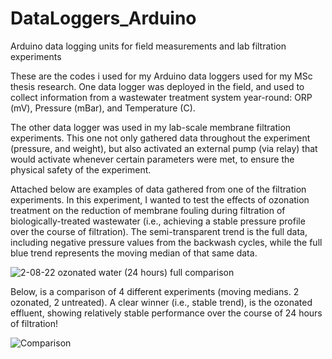 # DataLoggers_Arduino
Arduino data logging units for field measurements and lab filtration experiments

These are the codes i used for my Arduino data loggers used for my MSc thesis research. 
One data logger was deployed in the field, and used to collect information from a wastewater treatment system year-round: ORP (mV), Pressure (mBar), and Temperature (C).

The other data logger was used in my lab-scale membrane filtration experiments. 
This one not only gathered data throughout the experiment (pressure, and weight), but also activated an external pump (via relay) that would activate whenever certain parameters were met, to ensure the physical safety of the experiment.

Attached below are examples of data gathered from one of the filtration experiments. In this experiment, I wanted to test the effects of ozonation treatment on the reduction of membrane fouling during filtration of biologically-treated wastewater (i.e., achieving a stable pressure profile over the course of filtration).
The semi-transparent trend is the full data, including negative pressure values from the backwash cycles, while the full blue trend represents the moving median of that same data.

![2-08-22 ozonated water (24 hours) full comparison](https://user-images.githubusercontent.com/124437932/217281316-d7eb3e44-8743-4ae6-83b8-e8e91bd451df.png)

Below, is a comparison of 4 different experiments (moving medians. 2 ozonated, 2 untreated).
A clear winner (i.e., stable trend), is the ozonated effluent, showing relatively stable performance over the course of 24 hours of filtration!



![Comparison](https://user-images.githubusercontent.com/124437932/217282043-3ab6e67a-c1f7-4b8c-86a7-b1327ab76783.png)

